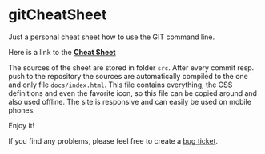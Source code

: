 # gitCheatSheet

Just a personal cheat sheet how to use the GIT command line.

Here is a link to the **[Cheat Sheet](https://mm65de.github.io/gitCheatSheet/)**

The sources of the sheet are stored in folder `src`.
After every commit resp. push to the repository the sources are automatically compiled to the one and only file `docs/index.html`.
This file contains everything, the CSS definitions and even the favorite icon, so this file can be copied around and also used offline.
The site is responsive and can easily be used on mobile phones.

Enjoy it!

If you find any problems, please feel free to create a [bug ticket](https://github.com/mm65de/gitCheatSheet/issues).
